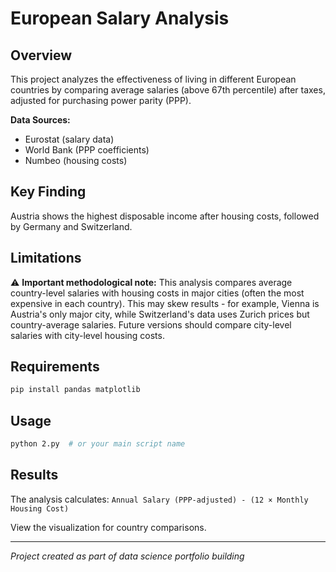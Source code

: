 # European Salary Analysis

## Overview
This project analyzes the effectiveness of living in different European countries by comparing average salaries (above 67th percentile) after taxes, adjusted for purchasing power parity (PPP).

**Data Sources:**
- Eurostat (salary data)
- World Bank (PPP coefficients)
- Numbeo (housing costs)

## Key Finding
Austria shows the highest disposable income after housing costs, followed by Germany and Switzerland.

## Limitations
⚠️ **Important methodological note:** This analysis compares average country-level salaries with housing costs in major cities (often the most expensive in each country). This may skew results - for example, Vienna is Austria's only major city, while Switzerland's data uses Zurich prices but country-average salaries. Future versions should compare city-level salaries with city-level housing costs.

## Requirements
```bash
pip install pandas matplotlib
```

## Usage
```bash
python 2.py  # or your main script name
```

## Results
The analysis calculates: `Annual Salary (PPP-adjusted) - (12 × Monthly Housing Cost)`

View the visualization for country comparisons.

---
*Project created as part of data science portfolio building*
